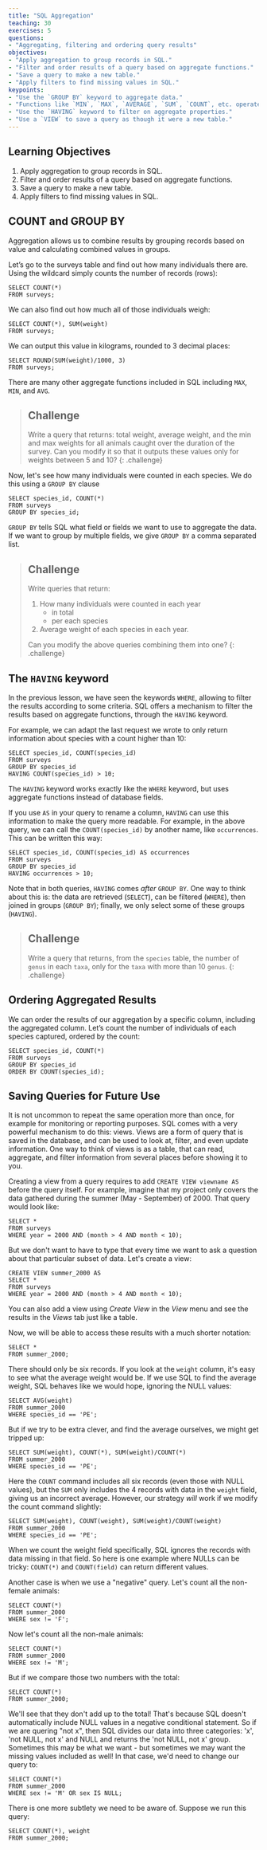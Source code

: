 ```yaml
---
title: "SQL Aggregation"
teaching: 30
exercises: 5
questions:
- "Aggregating, filtering and ordering query results"
objectives:
- "Apply aggregation to group records in SQL."
- "Filter and order results of a query based on aggregate functions."
- "Save a query to make a new table."
- "Apply filters to find missing values in SQL."
keypoints:
- "Use the `GROUP BY` keyword to aggregate data."
- "Functions like `MIN`, `MAX`, `AVERAGE`, `SUM`, `COUNT`, etc. operate on aggregated data."
- "Use the `HAVING` keyword to filter on aggregate properties."
- "Use a `VIEW` to save a query as though it were a new table."
---
```


## Learning Objectives
1. Apply aggregation to group records in SQL.
2. Filter and order results of a query based on aggregate functions.
3. Save a query to make a new table.
4. Apply filters to find missing values in SQL.

## COUNT and GROUP BY

Aggregation allows us to combine results by grouping records based on value and
calculating combined values in groups.

Let’s go to the surveys table and find out how many individuals there are.
Using the wildcard simply counts the number of records (rows):

    SELECT COUNT(*)
    FROM surveys;

We can also find out how much all of those individuals weigh:

    SELECT COUNT(*), SUM(weight)
    FROM surveys;

We can output this value in kilograms, rounded to 3 decimal places:

    SELECT ROUND(SUM(weight)/1000, 3)
    FROM surveys;

There are many other aggregate functions included in SQL including
`MAX`, `MIN`, and `AVG`.

> ## Challenge
>
> Write a query that returns: total weight, average weight, and the min and max weights
> for all animals caught over the duration of the survey.
> Can you modify it so that it outputs these values only for weights between 5 and 10?
{: .challenge}

Now, let's see how many individuals were counted in each species. We do this
using a `GROUP BY` clause

    SELECT species_id, COUNT(*)
    FROM surveys
    GROUP BY species_id;

`GROUP BY` tells SQL what field or fields we want to use to aggregate the data.
If we want to group by multiple fields, we give `GROUP BY` a comma separated list.

> ## Challenge
>
> Write queries that return:
>
> 1. How many individuals were counted in each year
>    *   in total
>    *   per each species
> 2. Average weight of each species in each year.
>
> Can you modify the above queries combining them into one?
{: .challenge}

## The `HAVING` keyword

In the previous lesson, we have seen the keywords `WHERE`, allowing to
filter the results according to some criteria. SQL offers a mechanism to
filter the results based on aggregate functions, through the `HAVING` keyword.

For example, we can adapt the last request we wrote to only return information
about species with a count higher than 10:

    SELECT species_id, COUNT(species_id)
    FROM surveys
    GROUP BY species_id
    HAVING COUNT(species_id) > 10;

The `HAVING` keyword works exactly like the `WHERE` keyword, but uses
aggregate functions instead of database fields.

If you use `AS` in your query to rename a column, `HAVING` can use this
information to make the query more readable. For example, in the above
query, we can call the `COUNT(species_id)` by another name, like
`occurrences`. This can be written this way:

    SELECT species_id, COUNT(species_id) AS occurrences
    FROM surveys
    GROUP BY species_id
    HAVING occurrences > 10;

Note that in both queries, `HAVING` comes *after* `GROUP BY`. One way to
think about this is: the data are retrieved (`SELECT`), can be filtered
(`WHERE`), then joined in groups (`GROUP BY`); finally, we only select some
of these groups (`HAVING`).

> ## Challenge
>
> Write a query that returns, from the `species` table, the number of
> `genus` in each `taxa`, only for the `taxa` with more than 10 `genus`.
{: .challenge}

## Ordering Aggregated Results

We can order the results of our aggregation by a specific column, including
the aggregated column.  Let’s count the number of individuals of each
species captured, ordered by the count:

    SELECT species_id, COUNT(*)
    FROM surveys
    GROUP BY species_id
    ORDER BY COUNT(species_id);

## Saving Queries for Future Use

It is not uncommon to repeat the same operation more than once, for example
for monitoring or reporting purposes. SQL comes with a very powerful mechanism
to do this: views. Views are a form of query that is saved in the database,
and can be used to look at, filter, and even update information. One way to
think of views is as a table, that can read, aggregate, and filter information
from several places before showing it to you.

Creating a view from a query requires to add `CREATE VIEW viewname AS`
before the query itself. For example, imagine that my project only covers
the data gathered during the summer (May - September) of 2000.  That
query would look like:

    SELECT *
    FROM surveys
    WHERE year = 2000 AND (month > 4 AND month < 10);

But we don't want to have to type that every time we want to ask a
question about that particular subset of data.  Let's create a view:

    CREATE VIEW summer_2000 AS
    SELECT *
    FROM surveys
    WHERE year = 2000 AND (month > 4 AND month < 10);

You can also add a view using *Create View* in the *View* menu and see the
results in the *Views* tab just like a table.

Now, we will be able to access these results with a much shorter notation:

    SELECT *
    FROM summer_2000;

There should only be six records.  If you look at the `weight` column, it's
easy to see what the average weight would be.  If we use SQL to find the
average weight, SQL behaves like we would hope, ignoring
the NULL values:

    SELECT AVG(weight)
    FROM summer_2000
    WHERE species_id == 'PE';

But if we try to be extra clever, and find the average ourselves,
we might get tripped up:

    SELECT SUM(weight), COUNT(*), SUM(weight)/COUNT(*)
    FROM summer_2000
    WHERE species_id == 'PE';

Here the `COUNT` command includes all six records (even those with NULL
values), but the `SUM` only includes the 4 records with data in the
`weight` field, giving us an incorrect average.  However,
our strategy *will* work if we modify the count command slightly:

    SELECT SUM(weight), COUNT(weight), SUM(weight)/COUNT(weight)
    FROM summer_2000
    WHERE species_id == 'PE';

When we count the weight field specifically, SQL ignores the records with data
missing in that field.  So here is one example where NULLs can be tricky:
`COUNT(*)` and `COUNT(field)` can return different values.

Another case is when we use a "negative" query.  Let's count all the
non-female animals:

    SELECT COUNT(*)
    FROM summer_2000
    WHERE sex != 'F';

Now let's count all the non-male animals:

    SELECT COUNT(*)
    FROM summer_2000
    WHERE sex != 'M';

But if we compare those two numbers with the total:

    SELECT COUNT(*)
    FROM summer_2000;

We'll see that they don't add up to the total!  That's because SQL
doesn't automatically include NULL values in a negative conditional
statement.  So if we are quering "not x", then SQL divides our data
into three categories: 'x', 'not NULL, not x' and NULL and
returns the 'not NULL, not x' group. Sometimes this may be what we want -
but sometimes we may want the missing values included as well!  In that
case, we'd need to change our query to:

    SELECT COUNT(*)
    FROM summer_2000
    WHERE sex != 'M' OR sex IS NULL;

There is one more subtlety we need to be aware of.
Suppose we run this query:

    SELECT COUNT(*), weight
    FROM summer_2000;

